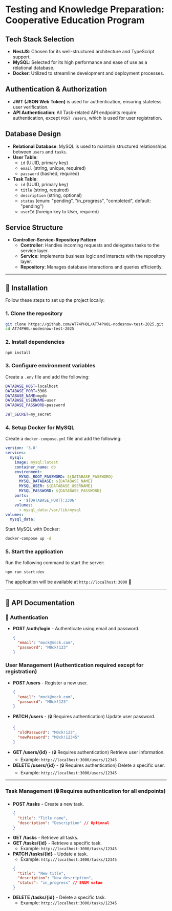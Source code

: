 # Testing and Knowledge Preparation: Cooperative Education Program

## Tech Stack Selection
- **NestJS**: Chosen for its well-structured architecture and TypeScript support.
- **MySQL**: Selected for its high performance and ease of use as a relational database.
- **Docker**: Utilized to streamline development and deployment processes.

## Authentication & Authorization
- **JWT (JSON Web Token)** is used for authentication, ensuring stateless user verification.
- **API Authentication**: All Task-related API endpoints require authentication, except `POST /users`, which is used for user registration.
## Database Design
- **Relational Database**: MySQL is used to maintain structured relationships between `users` and `tasks`.
- **User Table**:
  - `id` (UUID, primary key)
  - `email` (string, unique, required)
  - `password` (hashed, required)
- **Task Table**:
  - `id` (UUID, primary key)
  - `title` (string, required)
  - `description` (string, optional)
  - `status` (enum: "pending", "in_progress", "completed", default: "pending")
  - `userId` (foreign key to User, required)


## Service Structure
- **Controller-Service-Repository Pattern**
  - **Controller**: Handles incoming requests and delegates tasks to the service layer.
  - **Service**: Implements business logic and interacts with the repository layer.
  - **Repository**: Manages database interactions and queries efficiently.
 
---

## 🚀 Installation

Follow these steps to set up the project locally:

### 1. Clone the repository
```bash
git clone https://github.com/AT74PH0L/AT74PH0L-nodesnow-test-2025.git
cd AT74PH0L-nodesnow-test-2025
```

### 2. Install dependencies
```bash
npm install
```

### 3. Configure environment variables
Create a `.env` file and add the following:
```bash
DATABASE_HOST=localhost
DATABASE_PORT=3306
DATABASE_NAME=mydb
DATABASE_USERNAME=user
DATABASE_PASSWORD=password

JWT_SECRET=my_secret
```

### 4. Setup Docker for MySQL
Create a `docker-compose.yml` file and add the following:
```yaml
version: '3.8'
services:
  mysql:
    image: mysql:latest
    container_name: db
    environment:
      MYSQL_ROOT_PASSWORD: ${DATABASE_PASSWORD}
      MYSQL_DATABASE: ${DATABASE_NAME}
      MYSQL_USER: ${DATABASE_USERNAME}
      MYSQL_PASSWORD: ${DATABASE_PASSWORD}
    ports:
      - '${DATABASE_PORT}:3306'
    volumes:
      - mysql_data:/var/lib/mysql
volumes:
  mysql_data:
```
Start MySQL with Docker:
```bash
docker-compose up -d
```

### 5. Start the application
Run the following command to start the server:
```bash
npm run start:dev
```
The application will be available at `http://localhost:3000` 🎉

---

## 📝 API Documentation

### 🔑 Authentication
- **POST /auth/login** - Authenticate using email and password.
  ```json
  {
    "email": "mock@mock.com",
    "password": "M0ck!123"
  }
  ```

### User Management (Authentication required except for registration)
- **POST /users** - Register a new user.
  ```json
  {
    "email": "mock@mock.com",
    "password": "M0ck!123"
  }
  ```
- **PATCH /users** - (🔒 Requires authentication) Update user password.
  ```json
  {
    "oldPassword": "M0ck!123",
    "newPassword": "M0ck!12345"
  }
  ```
- **GET /users/{id}** - (🔒 Requires authentication) Retrieve user information.
  - Example: `http://localhost:3000/users/12345`
- **DELETE /users/{id}** - (🔒 Requires authentication) Delete a specific user.
  - Example: `http://localhost:3000/users/12345`

---

### Task Management (🔒 Requires authentication for all endpoints)
- **POST /tasks** - Create a new task.
  ```json
  {
    "title": "Title name",
    "description": "Description" // Optional
  }
  ```
- **GET /tasks** - Retrieve all tasks.
- **GET /tasks/{id}** - Retrieve a specific task.
  - Example: `http://localhost:3000/tasks/12345`
- **PATCH /tasks/{id}** - Update a task.
  - Example: `http://localhost:3000/tasks/12345`
  ```json
  {
    "title": "New title",
    "description": "New description",
    "status": "in_progress" // ENUM value
  }
  ```
- **DELETE /tasks/{id}** - Delete a specific task.
  - Example: `http://localhost:3000/tasks/12345`
